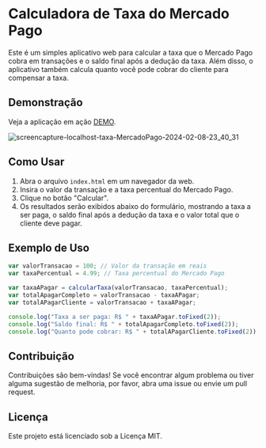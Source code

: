 # Calculadora de Taxa do Mercado Pago

Este é um simples aplicativo web para calcular a taxa que o Mercado Pago cobra em transações e o saldo final após a dedução da taxa. Além disso, o aplicativo também calcula quanto você pode cobrar do cliente para compensar a taxa.

## Demonstração

Veja a aplicação em ação [DEMO](https://luizbrunost.github.io/taxa-MercadoPago/).

![screencapture-localhost-taxa-MercadoPago-2024-02-08-23_40_31](https://github.com/LuizBrunoST/taxa-MercadoPago/assets/64446877/c9359077-f1cf-4306-931a-093d7f701ee7)


## Como Usar

1. Abra o arquivo `index.html` em um navegador da web.
2. Insira o valor da transação e a taxa percentual do Mercado Pago.
3. Clique no botão "Calcular".
4. Os resultados serão exibidos abaixo do formulário, mostrando a taxa a ser paga, o saldo final após a dedução da taxa e o valor total que o cliente deve pagar.

## Exemplo de Uso

```javascript
var valorTransacao = 100; // Valor da transação em reais
var taxaPercentual = 4.99; // Taxa percentual do Mercado Pago

var taxaAPagar = calcularTaxa(valorTransacao, taxaPercentual);
var totalApagarCompleto = valorTransacao - taxaAPagar;
var totalAPagarCliente = valorTransacao + taxaAPagar;

console.log("Taxa a ser paga: R$ " + taxaAPagar.toFixed(2));
console.log("Saldo final: R$ " + totalApagarCompleto.toFixed(2));
console.log("Quanto pode cobrar: R$ " + totalAPagarCliente.toFixed(2));
```

## Contribuição


Contribuições são bem-vindas! Se você encontrar algum problema ou tiver alguma sugestão de melhoria, por favor, abra uma issue ou envie um pull request.

## Licença

Este projeto está licenciado sob a Licença MIT.
